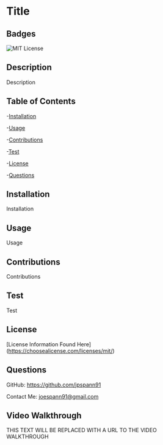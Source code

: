 # Title

## Badges
![MIT License](https://img.shields.io/badge/License-MIT-yellow.svg)

## Description
Description

## Table of Contents
-[Installation](#installation)

-[Usage](#usage)

-[Contributions](#contributions)

-[Test](#test)

-[License](#license)

-[Questions](#questions)


## Installation
Installation

## Usage
Usage

## Contributions
Contributions

## Test
Test

## License
[License Information Found Here] (https://choosealicense.com/licenses/mit/)

## Questions
GitHub: https://github.com/jpspann91

Contact Me: joespann91@gmail.com


## Video Walkthrough
THIS TEXT WILL BE REPLACED WITH A URL TO THE VIDEO WALKTHROUGH
